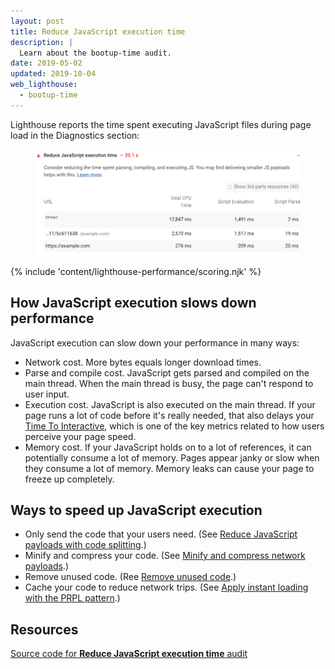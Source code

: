 ```yaml
---
layout: post
title: Reduce JavaScript execution time
description: |
  Learn about the bootup-time audit.
date: 2019-05-02
updated: 2019-10-04
web_lighthouse:
  - bootup-time
---
```


Lighthouse reports the time spent executing JavaScript files during page load
in the Diagnostics section:

<figure class="w-figure">
  <img class="w-screenshot" src="bootup-time.png" alt="A screenshot of the Lighthouse Reduce JavaScript execution time audit">
</figure>

{% include 'content/lighthouse-performance/scoring.njk' %}

## How JavaScript execution slows down performance

JavaScript execution can slow down your performance in many ways:

- Network cost. More bytes equals longer download times.
- Parse and compile cost. JavaScript gets parsed and compiled on the main thread.
When the main thread is busy, the page can't respond to user input.
- Execution cost. JavaScript is also executed on the main thread.
If your page runs a lot of code before it's really needed,
that also delays your [Time To Interactive](/interactive),
which is one of the key metrics related to how users perceive your page speed.
- Memory cost. If your JavaScript holds on to a lot of references,
it can potentially consume a lot of memory.
Pages appear janky or slow when they consume a lot of memory.
Memory leaks can cause your page to freeze up completely.

## Ways to speed up JavaScript execution

- Only send the code that your users need. (See
[Reduce JavaScript payloads with code splitting](/reduce-javascript-payloads-with-code-splitting).)
- Minify and compress your code. (See
[Minify and compress network payloads](/reduce-network-payloads-using-text-compression).)
- Remove unused code. (Ree [Remove unused code](/remove-unused-code).)
- Cache your code to reduce network trips. (See
[Apply instant loading with the PRPL pattern](/apply-instant-loading-with-prpl).)

## Resources

[Source code for **Reduce JavaScript execution time** audit](https://github.com/GoogleChrome/lighthouse/blob/master/lighthouse-core/audits/bootup-time.js)
